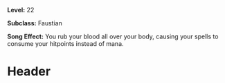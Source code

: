 <!-- TITLE: Spell: Blood Fetish -->
<!-- SUBTITLE:  -->

**Level:** 22

**Subclass:** Faustian

**Song Effect:** You rub your blood all over your body, causing your spells to consume your hitpoints instead of mana.

# Header